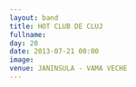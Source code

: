 ```yaml
---
layout: band
title: HOT CLUB DE CLUJ
fullname: 
day: 20
date: 2013-07-21 00:00
image: 
venue: JANINSULA - VAMA VECHE
---
```



